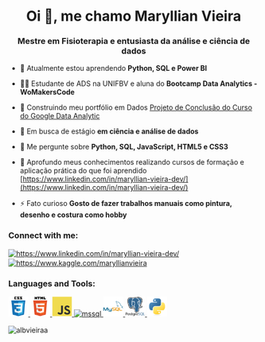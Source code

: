 <h1 align="center">Oi 👋, me chamo Maryllian Vieira</h1>
<h3 align="center">Mestre em Fisioterapia e entusiasta da análise e ciência de dados</h3>

- 🌱 Atualmente estou aprendendo **Python, SQL e Power BI**
  
- 👩‍💻 Estudante de ADS na UNIFBV e aluna do **Bootcamp Data Analytics - WoMakersCode**

- 👯 Construindo meu portfólio em Dados [Projeto de Conclusão do Curso do Google Data Analytic](https://www.kaggle.com/code/maryllianvieira/google-project-23jan24)

- 🤝 Em busca de estágio **em ciência e análise de dados**

- 💬 Me pergunte sobre **Python, SQL, JavaScript, HTML5 e CSS3**

- 📄 Aprofundo meus conhecimentos realizando cursos de formação e aplicação prática do que foi aprendido [https://www.linkedin.com/in/maryllian-vieira-dev/](https://www.linkedin.com/in/maryllian-vieira-dev/)

- ⚡ Fato curioso **Gosto de fazer trabalhos manuais como pintura, desenho e costura como hobby**

<h3 align="left">Connect with me:</h3>
<p align="left">
<a href="https://linkedin.com/in/https://www.linkedin.com/in/maryllian-vieira-dev/" target="blank"><img align="center" src="https://raw.githubusercontent.com/rahuldkjain/github-profile-readme-generator/master/src/images/icons/Social/linked-in-alt.svg" alt="https://www.linkedin.com/in/maryllian-vieira-dev/" height="30" width="40" /></a>
<a href="https://kaggle.com/https://www.kaggle.com/maryllianvieira" target="blank"><img align="center" src="https://raw.githubusercontent.com/rahuldkjain/github-profile-readme-generator/master/src/images/icons/Social/kaggle.svg" alt="https://www.kaggle.com/maryllianvieira" height="30" width="40" /></a>
</p>

<h3 align="left">Languages and Tools:</h3>
<p align="left"> <a href="https://www.w3schools.com/css/" target="_blank" rel="noreferrer"> <img src="https://raw.githubusercontent.com/devicons/devicon/master/icons/css3/css3-original-wordmark.svg" alt="css3" width="40" height="40"/> </a> <a href="https://www.w3.org/html/" target="_blank" rel="noreferrer"> <img src="https://raw.githubusercontent.com/devicons/devicon/master/icons/html5/html5-original-wordmark.svg" alt="html5" width="40" height="40"/> </a> <a href="https://developer.mozilla.org/en-US/docs/Web/JavaScript" target="_blank" rel="noreferrer"> <img src="https://raw.githubusercontent.com/devicons/devicon/master/icons/javascript/javascript-original.svg" alt="javascript" width="40" height="40"/> </a> <a href="https://www.microsoft.com/en-us/sql-server" target="_blank" rel="noreferrer"> <img src="https://www.svgrepo.com/show/303229/microsoft-sql-server-logo.svg" alt="mssql" width="40" height="40"/> </a> <a href="https://www.mysql.com/" target="_blank" rel="noreferrer"> <img src="https://raw.githubusercontent.com/devicons/devicon/master/icons/mysql/mysql-original-wordmark.svg" alt="mysql" width="40" height="40"/> </a> <a href="https://www.postgresql.org" target="_blank" rel="noreferrer"> <img src="https://raw.githubusercontent.com/devicons/devicon/master/icons/postgresql/postgresql-original-wordmark.svg" alt="postgresql" width="40" height="40"/> </a> <a href="https://www.python.org" target="_blank" rel="noreferrer"> <img src="https://raw.githubusercontent.com/devicons/devicon/master/icons/python/python-original.svg" alt="python" width="40" height="40"/> </a> </p>

<p><img align="center" src="https://github-readme-stats.vercel.app/api/top-langs?username=albvieiraa&show_icons=true&locale=en&layout=compact" alt="albvieiraa" /></p>



<!---
👋 Hi, I’m Maryllian, but you can call me Mary.
- 💻👩🏾‍💻☁️ I'm a developer in progress. I started in March/2022 studying by myself.
I am currently a student of the systems development analysis course at UNIFBV.
- 👩🏽‍⚕️🔎 I'm a physiotherapist since 2017 and changing area.
--->




<!---
albvieiraa/albvieiraa is a ✨ special ✨ repository because its `README.md` (this file) appears on your GitHub profile.
You can click the Preview link to take a look at your changes.
--->
